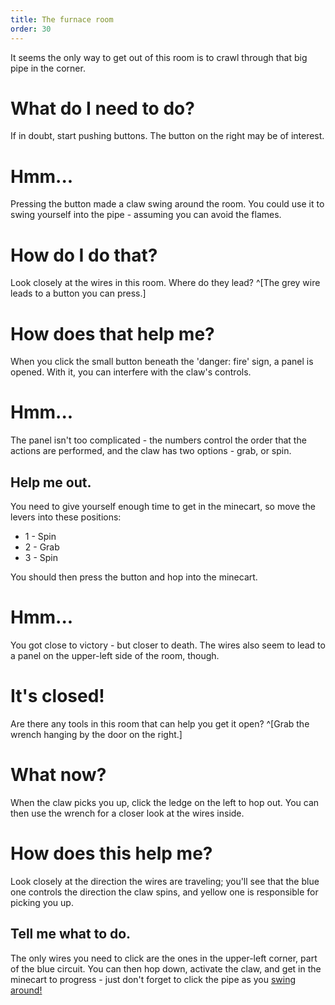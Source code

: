 ```yaml
---
title: The furnace room
order: 30
---
```


It seems the only way to get out of this room is to crawl through that big pipe in the corner.

# What do I need to do?
If in doubt, start pushing buttons. The button on the right may be of interest.

# Hmm...
Pressing the button made a claw swing around the room. You could use it to swing yourself into the pipe - assuming you can avoid the flames.

# How do I do that?
Look closely at the wires in this room. Where do they lead? ^[The grey wire leads to a button you can press.]

# How does that help me?
When you click the small button beneath the 'danger: fire' sign, a panel is opened. With it, you can interfere with the claw's controls.

# Hmm...
The panel isn't too complicated - the numbers control the order that the actions are performed, and the claw has two options - grab, or spin.

## Help me out.
You need to give yourself enough time to get in the minecart, so move the levers into these positions:
* 1 - Spin
* 2 - Grab
* 3 - Spin

You should then press the button and hop into the minecart.

# Hmm...
You got close to victory - but closer to death. The wires also seem to lead to a panel on the upper-left side of the room, though.

# It's closed!
Are there any tools in this room that can help you get it open? ^[Grab the wrench hanging by the door on the right.]

# What now?
When the claw picks you up, click the ledge on the left to hop out. You can then use the wrench for a closer look at the wires inside.

# How does this help me?
Look closely at the direction the wires are traveling; you'll see that the blue one controls the direction the claw spins, and yellow one is responsible for picking you up.

## Tell me what to do.
The only wires you need to click are the ones in the upper-left corner, part of the blue circuit. You can then hop down, activate the claw, and get in the minecart to progress - just don't forget to click the pipe as you [swing around!](jail)
